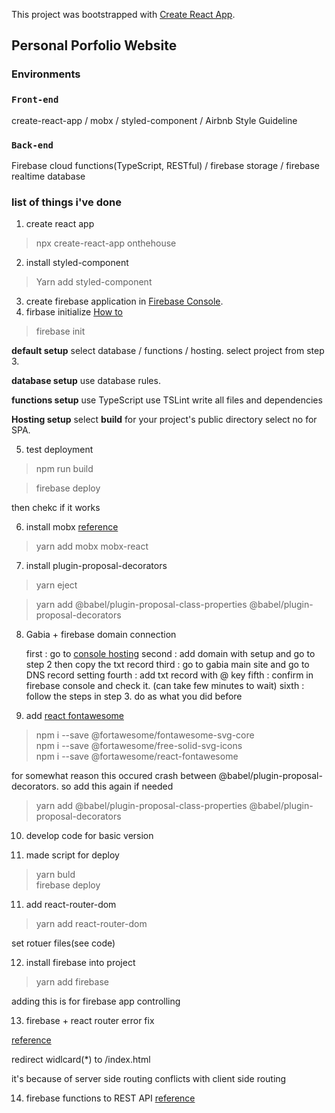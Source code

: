 This project was bootstrapped with [Create React App](https://github.com/facebook/create-react-app).

## Personal Porfolio Website

### Environments

### `Front-end`

create-react-app / mobx / styled-component / Airbnb Style Guideline

### `Back-end`

Firebase cloud functions(TypeScript, RESTful) / firebase storage / firebase realtime database

### list of things i've done

1. create react app
>npx create-react-app onthehouse
2. install styled-component
> Yarn add styled-component
3. create firebase application in [Firebase Console](https://console.firebase.google.com).
4. firbase initialize [How to](https://medium.com/@bensigo/hosting-your-react-app-with-firebase-hosting-add1fa08c214)
> firebase init

**default setup**
select database / functions / hosting.
select project from step 3.

**database setup**
use database rules.

**functions setup**
use TypeScript
use TSLint
write all files and dependencies

**Hosting setup**
select **build** for your project's public directory
select no for SPA.

5. test deployment
> npm run build

> firebase deploy

then chekc if it works

6. install mobx [reference](https://velog.io/@velopert/MobX-2-%EB%A6%AC%EC%95%A1%ED%8A%B8-%ED%94%84%EB%A1%9C%EC%A0%9D%ED%8A%B8%EC%97%90%EC%84%9C-MobX-%EC%82%AC%EC%9A%A9%ED%95%98%EA%B8%B0-oejltas52z)

> yarn add mobx mobx-react
7. install plugin-proposal-decorators
> yarn eject

> yarn add @babel/plugin-proposal-class-properties @babel/plugin-proposal-decorators

8. Gabia + firebase domain connection

    first : go to [console hosting](https://console.firebase.google.com/u/0/project/onthe-house/hosting/main)
    second : add domain with setup and go to step 2 then copy the txt record
    third : go to gabia main site and go to DNS record setting
    fourth : add txt record with @ key
    fifth : confirm in firebase console and check it. (can take few minutes to wait)
    sixth : follow the steps in step 3. do as what you did before

9. add [react fontawesome](https://fontawesome.com/how-to-use/on-the-web/using-with/react)

> npm i --save @fortawesome/fontawesome-svg-core \
  npm i --save @fortawesome/free-solid-svg-icons \
  npm i --save @fortawesome/react-fontawesome

for somewhat reason this occured crash between @babel/plugin-proposal-decorators. so add this again if needed

> yarn add @babel/plugin-proposal-class-properties @babel/plugin-proposal-decorators


10. develop code for basic version

11. made script for deploy
> yarn buld \
firebase deploy

11. add react-router-dom
> yarn add react-router-dom

set rotuer files(see code)

12. install firebase into project
> yarn add firebase

adding this is for firebase app controlling

13. firebase + react router error fix

[reference](https://stackoverflow.com/questions/27928372/react-router-urls-dont-work-when-refreshing-or-writting-manually)

redirect widlcard(*) to /index.html

it's because of server side routing conflicts with client side routing

14. firebase functions to REST API
[reference](https://itnext.io/building-a-serverless-restful-api-with-cloud-functions-firestore-and-express-f917a305d4e6)